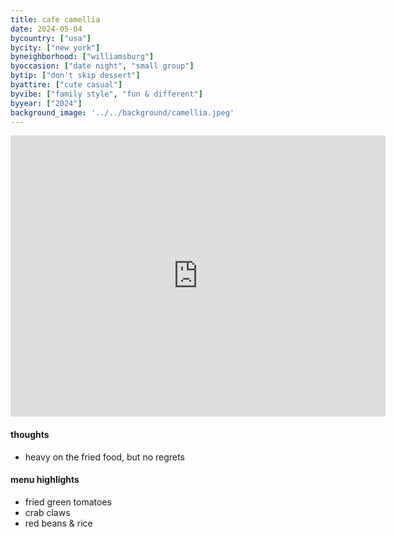 ```yaml
---
title: cafe camellia
date: 2024-05-04
bycountry: ["usa"]
bycity: ["new york"]
byneighborhood: ["williamsburg"]
byoccasion: ["date night", "small group"]
bytip: ["don't skip dessert"]
byattire: ["cute casual"]
byvibe: ["family style", "fun & different"]
byyear: ["2024"]
background_image: '../../background/camellia.jpeg'
---
```


<iframe src="https://www.google.com/maps/embed?pb=!1m18!1m12!1m3!1d6048.408537165481!2d-73.94652298813553!3d40.713519537402966!2m3!1f0!2f0!3f0!3m2!1i1024!2i768!4f13.1!3m3!1m2!1s0x89c2594dcea74845%3A0x384d74b011499ebe!2sCafe%20Camellia!5e0!3m2!1sen!2sus!4v1715545407487!5m2!1sen!2sus" width="600" height="450" style="border:0;" allowfullscreen="" loading="lazy" referrerpolicy="no-referrer-when-downgrade"></iframe>

#### thoughts
* heavy on the fried food, but no regrets

#### menu highlights
* fried green tomatoes
* crab claws
* red beans & rice